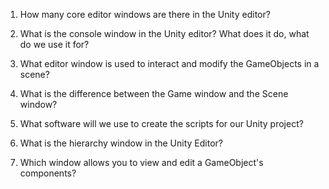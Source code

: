 1. How many core editor windows are there in the Unity editor?


2. What is the console window in the Unity editor? What does it do, what do we use it for?


3. What editor window is used to interact and modify the GameObjects in a scene?


4. What is the difference between the Game window and the Scene window?


5. What software will we use to create the scripts for our Unity project?


6. What is the hierarchy window in the Unity Editor?


7. Which window allows you to view and edit a GameObject's components?